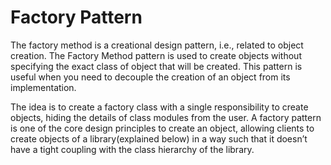 # Factory Pattern

The factory method is a creational design pattern, i.e., related to object creation. The Factory Method pattern is used to create objects without specifying the exact class of object that will be created. This pattern is useful when you need to decouple the creation of an object from its implementation.

The idea is to create a factory class with a single responsibility to create objects, hiding the details of class modules from the user.
A factory pattern is one of the core design principles to create an object, allowing clients to create objects of a library(explained below) in a way such that it doesn’t have a tight coupling with the class hierarchy of the library.